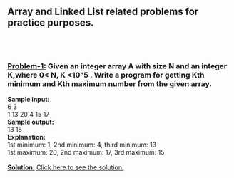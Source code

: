 <h2 style="font-weight: bold;" align="left">Array and Linked List related problems for practice purposes.</h3>

<br/>
<br/>

### <b><u>Problem-1:</u></b> Given an integer array A with size N and an integer K,where 0< N, K <10^5 . Write a program for getting Kth minimum and Kth maximum number from the given array.
 
 <b>Sample input:</b>
 <br>
 6 3
 <br>
 1 13 20 4 15 17
 <br>
 <b>Sample output:</b>
 <br>
 13 15
 <br>
 <b>Explanation:</b>
 <br>
 1st minimum: 1, 2nd minimum: 4, third minimum: 13
 <br>
 1st maximum: 20, 2nd maximum: 17, 3rd maximum: 15
 <br>
 <br>
<b><u>Solution:</u></b> [Click here to see the solution.](https://github.com/faysalahammedchowdhury01/array-and-linked-list-practice-problems/blob/main/01.cpp)
